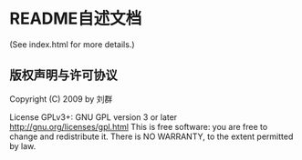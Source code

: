 # README自述文档

(See index.html for more details.)


## 版权声明与许可协议

Copyright (C) 2009 by 刘群

License GPLv3+: GNU GPL version 3 or later <http://gnu.org/licenses/gpl.html>
This is free software: you are free to change and redistribute it.
There is NO WARRANTY, to the extent permitted by law.

